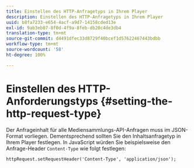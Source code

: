```yaml
---
title: Einstellen des HTTP-Anfragetyps in Ihrem Player
description: Einstellen des HTTP-Anfragetyps in Ihrem Player
uuid: b8fa7233-e654-4acf-a9d7-14158cded13e
exl-id: 9ab3eb07-8f0d-4f9a-8feb-db20c4de3db4
translation-type: tm+mt
source-git-commit: d4491dfec33d8729f40bcef1d57622467443bdbb
workflow-type: tm+mt
source-wordcount: '58'
ht-degree: 100%

---
```


# Einstellen des HTTP-Anforderungstyps {#setting-the-http-request-type}

Der Anfrageinhalt für alle Mediensammlungs-API-Anfragen muss im JSON-Format vorliegen. Dementsprechend sollten Sie den Inhaltsanfragetyp in Ihrem Player festlegen. In JavaScript würden Sie beispielsweise den Anfrage-Header `Content-Type` wie folgt festlegen:

```
httpRequest.setRequestHeader('Content-Type', 'application/json'); 
```
